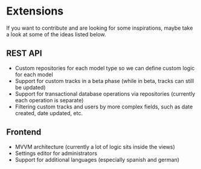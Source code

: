# Extensions

If you want to contribute and are looking for some inspirations, maybe take a look at
some of the ideas listed below.

## REST API

* Custom repositories for each model type so we can define custom logic for each model
* Support for custom tracks in a beta phase (while in beta, tracks can still be updated)
* Support for transactional database operations via repositories (currently each operation is separate)
* Filtering custom tracks and users by more complex fields, such as date created, date updated, etc.

## Frontend

* MVVM architecture (currently a lot of logic sits inside the views)
* Settings editor for administrators
* Support for additional languages (especially spanish and german)